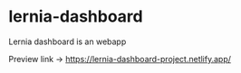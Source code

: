 # lernia-dashboard
Lernia dashboard is an webapp

Preview link -> https://lernia-dashboard-project.netlify.app/
